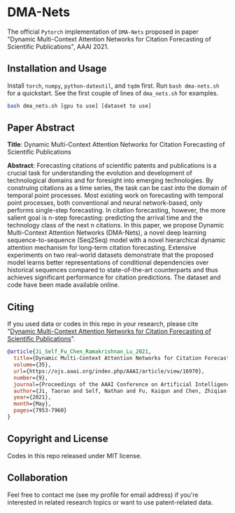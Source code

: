 # DMA-Nets

The official `Pytorch` implementation of `DMA-Nets` proposed in paper "Dynamic Multi-Context Attention Networks for Citation Forecasting of Scientific Publications", AAAI 2021.

## Installation and Usage

Install `torch`, `numpy`, `python-dateutil`, and `tqdm` first. Run `bash dma-nets.sh` for a quickstart. See the first couple of lines of `dma_nets.sh` for examples.

```bash
bash dma_nets.sh [gpu to use] [dataset to use]
```

## Paper Abstract

**Title**: Dynamic Multi-Context Attention Networks for Citation Forecasting of Scientific Publications

**Abstract**: Forecasting citations of scientific patents and publications is a crucial task for understanding the evolution and development of technological domains and for foresight into emerging technologies. By construing citations as a time series, the task can be cast into the domain of temporal point processes. Most existing work on forecasting with temporal point processes, both conventional and neural network-based, only performs single-step forecasting. In citation forecasting, however, the more salient goal is n-step forecasting: predicting the arrival time and the technology class of the next n citations. In this paper, we propose Dynamic Multi-Context Attention Networks (DMA-Nets), a novel deep learning sequence-to-sequence (Seq2Seq) model with a novel hierarchical dynamic attention mechanism for long-term citation forecasting. Extensive experiments on two real-world datasets demonstrate that the proposed model learns better representations of conditional dependencies over historical sequences compared to state-of-the-art counterparts and thus achieves significant performance for citation predictions. The dataset and code have been made available online.

## Citing

If you used data or codes in this repo in your research, please cite "[Dynamic Multi-Context Attention Networks for Citation Forecasting of Scientific Publications](https://ojs.aaai.org/index.php/AAAI/article/view/16970)".

```bib
@article{Ji_Self_Fu_Chen_Ramakrishnan_Lu_2021, 
  title={Dynamic Multi-Context Attention Networks for Citation Forecasting of Scientific Publications}, 
  volume={35}, 
  url={https://ojs.aaai.org/index.php/AAAI/article/view/16970}, 
  number={9}, 
  journal={Proceedings of the AAAI Conference on Artificial Intelligence}, 
  author={Ji, Taoran and Self, Nathan and Fu, Kaiqun and Chen, Zhiqian and Ramakrishnan, Naren and Lu, Chang-Tien}, 
  year={2021}, 
  month={May}, 
  pages={7953-7960} 
}
```

## Copyright and License

Codes in this repo released under MIT license.

## Collaboration

Feel free to contact me (see my profile for email address) if you're interested in related research topics or want to use patent-related data.
